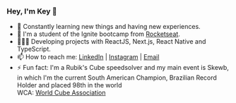 ### Hey, I'm Key 👋


- 🌱  Constantly learning new things and having new experiences.
- 🚀 I'm a student of the Ignite bootcamp from <a href="https://rocketseat.com.br/">Rocketseat</a>.
- 🧑🏻‍💻 Developing projects with ReactJS, Next.js, React Native and TypeScript.
- 📫  How to reach me: <a href="https://www.linkedin.com/in/key-yu-wan">LinkedIn</a> | <a href="https://www.instagram.com/keyyuwan/">Instagram</a> | 
<a href="mailto:keyflcbyuwan@gmail.com">Email</a>
- ⚡ Fun fact: I'm a Rubik's Cube speedsolver and my main event is Skewb, in which I'm the current South American Champion, Brazilian Record Holder and placed 98th in the world<br> WCA: <a href=https://www.worldcubeassociation.org/persons/2013WANK01>World Cube Association</a>

